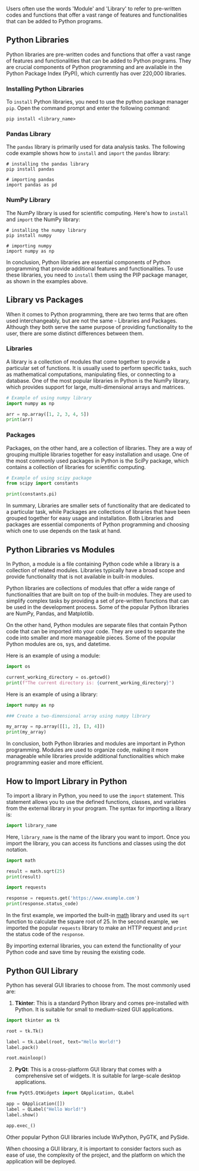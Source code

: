 Users often use the words 'Module' and 'Library' to refer to pre-written codes and functions that offer a vast range of features and functionalities that can be added to Python programs.
  
## Python Libraries  

Python libraries are pre-written codes and functions that offer a vast range of features and functionalities that can be added to Python programs. They are crucial components of Python programming and are available in the Python Package Index (PyPI), which currently has over 220,000 libraries.

### Installing Python Libraries

To `install` Python libraries, you need to use the python package manager `pip`. Open the command prompt and enter the following command:

```shell
pip install <library_name>
```


### Pandas Library

The `pandas` library is primarily used for data analysis tasks.  The following code example shows how to `install` and `import` the `pandas` library:

```shell
# installing the pandas library
pip install pandas

# importing pandas 
import pandas as pd
```

### NumPy Library

The NumPy library is used for scientific computing. Here's how to `install` and `import` the NumPy library:

```shell
# installing the numpy library
pip install numpy

# importing numpy
import numpy as np
```

In conclusion, Python libraries are essential components of Python programming that provide additional features and functionalities. To use these libraries, you need to `install` them using the PIP package manager, as shown in the examples above.  
  
## Library vs Packages  

When it comes to Python programming, there are two terms that are often used interchangeably, but are not the same - Libraries and Packages. Although they both serve the same purpose of providing functionality to the user, there are some distinct differences between them.

### Libraries

A library is a collection of modules that come together to provide a particular set of functions. It is usually used to perform specific tasks, such as mathematical computations, manipulating files, or connecting to a database. One of the most popular libraries in Python is the NumPy library, which provides support for large, multi-dimensional arrays and matrices.

```python
# Example of using numpy library
import numpy as np

arr = np.array([1, 2, 3, 4, 5])
print(arr)
```

### Packages

Packages, on the other hand, are a collection of libraries. They are a way of grouping multiple libraries together for easy installation and usage. One of the most commonly used packages in Python is the SciPy package, which contains a collection of libraries for scientific computing.

```python
# Example of using scipy package
from scipy import constants

print(constants.pi)
```

In summary, Libraries are smaller sets of functionality that are dedicated to a particular task, while Packages are collections of libraries that have been grouped together for easy usage and installation. Both Libraries and packages are essential components of Python programming and choosing which one to use depends on the task at hand.  
  
## Python Libraries vs Modules  

In Python, a module is a file containing Python code while a library is a collection of related modules. Libraries typically have a broad scope and provide functionality that is not available in built-in modules.

Python libraries are collections of modules that offer a wide range of functionalities that are built on top of the built-in modules. They are used to simplify complex tasks by providing a set of pre-written functions that can be used in the development process. Some of the popular Python libraries are NumPy, Pandas, and Matplotlib.

On the other hand, Python modules are separate files that contain Python code that can be imported into your code. They are used to separate the code into smaller and more manageable pieces. Some of the popular Python modules are os, sys, and datetime.

Here is an example of using a module:

```python
import os

current_working_directory = os.getcwd()
print(f"The current directory is: {current_working_directory}")
```

Here is an example of using a library:

```python
import numpy as np

### Create a two-dimensional array using numpy library

my_array = np.array([[1, 2], [3, 4]])
print(my_array)
```

In conclusion, both Python libraries and modules are important in Python programming. Modules are used to organize code, making it more manageable while libraries provide additional functionalities which make programming easier and more efficient.  
  
## How to Import Library in Python  

To import a library in Python, you need to use the `import` statement. This statement allows you to use the defined functions, classes, and variables from the external library in your program. The syntax for importing a library is:

```python
import library_name
```
Here, `library_name` is the name of the library you want to import. Once you import the library, you can access its functions and classes using the dot notation.

```python
import math

result = math.sqrt(25)
print(result) 

import requests

response = requests.get('https://www.example.com')
print(response.status_code) 

```

In the first example, we imported the built-in [math](https://docs.python.org/3/library/math.html) library and used its `sqrt` function to calculate the square root of 25. In the second example, we imported the popular `requests` library to make an HTTP request and `print` the status code of the `response`. 

By importing external libraries, you can extend the functionality of your Python code and save time by reusing the existing code.  
  
## Python GUI Library  

Python has several GUI libraries to choose from. The most commonly used are:

1. **Tkinter**: This is a standard Python library and comes pre-installed with Python. It is suitable for small to medium-sized GUI applications.

```python
import tkinter as tk

root = tk.Tk()

label = tk.Label(root, text="Hello World!")
label.pack()

root.mainloop()
```

2. **PyQt**: This is a cross-platform GUI library that comes with a comprehensive set of widgets. It is suitable for large-scale desktop applications.

```python
from PyQt5.QtWidgets import QApplication, QLabel

app = QApplication([])
label = QLabel("Hello World!")
label.show()

app.exec_()
```

Other popular Python GUI libraries include WxPython, PyGTK, and PySide.

When choosing a GUI library, it is important to consider factors such as ease of use, the complexity of the project, and the platform on which the application will be deployed.  
